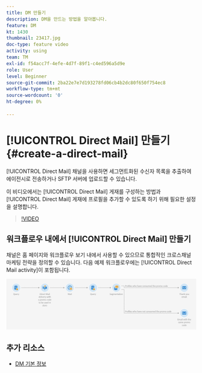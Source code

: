 ```yaml
---
title: DM 만들기
description: DM을 만드는 방법을 알아봅니다.
feature: DM
kt: 1430
thumbnail: 23417.jpg
doc-type: feature video
activity: using
team: TM
exl-id: f54acc7f-4efe-4d7f-89f1-c4ed596a5d9e
role: User
level: Beginner
source-git-commit: 2ba22e7e7d193278fd06cb4b2dc80f650f754ec8
workflow-type: tm+mt
source-wordcount: '0'
ht-degree: 0%

---
```


# [!UICONTROL Direct Mail] 만들기 {#create-a-direct-mail}

[!UICONTROL Direct Mail] 채널을 사용하면 세그먼트화된 수신자 목록을 추출하여 에이전시로 전송하거나 SFTP 서버에 업로드할 수 있습니다.

이 비디오에서는 [!UICONTROL Direct Mail] 게재를 구성하는 방법과 [!UICONTROL Direct Mail] 게재에 프로필을 추가할 수 있도록 하기 위해 필요한 설정을 설명합니다.

>[!VIDEO](https://video.tv.adobe.com/v/23417?quality=12)

## 워크플로우 내에서 [!UICONTROL Direct Mail] 만들기

채널은 홈 페이지와 워크플로우 보기 내에서 사용할 수 있으므로 통합적인 크로스채널 마케팅 전략을 정의할 수 있습니다. 다음 예제 워크플로우에는 [!UICONTROL Direct Mail activity]이 포함됩니다.

![워크플로우 이미지](/help/assets/direct_mail_examplewf.png)

## 추가 리소스

* [DM 기본 정보](https://experienceleague.adobe.com/docs/campaign-standard/using/communication-channels/direct-mail/about-direct-mail.html)
